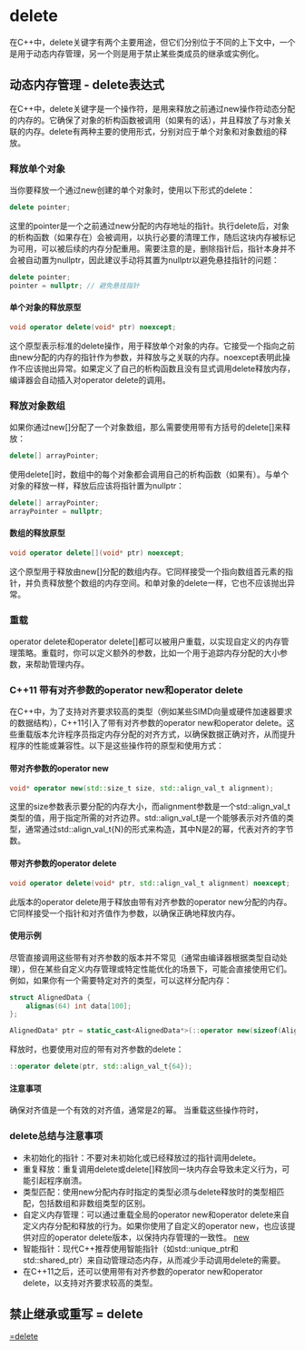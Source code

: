 # delete
在C++中，delete关键字有两个主要用途，但它们分别位于不同的上下文中，一个是用于动态内存管理，另一个则是用于禁止某些类成员的继承或实例化。

## 动态内存管理 - delete表达式
在C++中，delete关键字是一个操作符，是用来释放之前通过new操作符动态分配的内存的。它确保了对象的析构函数被调用（如果有的话），并且释放了与对象关联的内存。delete有两种主要的使用形式，分别对应于单个对象和对象数组的释放。

### 释放单个对象
当你要释放一个通过new创建的单个对象时，使用以下形式的delete：
```cpp
delete pointer;
```
这里的pointer是一个之前通过new分配的内存地址的指针。执行delete后，对象的析构函数（如果存在）会被调用，以执行必要的清理工作，随后这块内存被标记为可用，可以被后续的内存分配重用。需要注意的是，删除指针后，指针本身并不会被自动置为nullptr，因此建议手动将其置为nullptr以避免悬挂指针的问题：
```cpp
delete pointer;
pointer = nullptr; // 避免悬挂指针
```

#### 单个对象的释放原型
```cpp
void operator delete(void* ptr) noexcept;
```
这个原型表示标准的delete操作，用于释放单个对象的内存。它接受一个指向之前由new分配的内存的指针作为参数，并释放与之关联的内存。noexcept表明此操作不应该抛出异常。如果定义了自己的析构函数且没有显式调用delete释放内存，编译器会自动插入对operator delete的调用。

### 释放对象数组
如果你通过new[]分配了一个对象数组，那么需要使用带有方括号的delete[]来释放：
```cpp
delete[] arrayPointer;
```
使用delete[]时，数组中的每个对象都会调用自己的析构函数（如果有）。与单个对象的释放一样，释放后应该将指针置为nullptr：
```cpp
delete[] arrayPointer;
arrayPointer = nullptr;
```

#### 数组的释放原型
```cpp
void operator delete[](void* ptr) noexcept;
```
这个原型用于释放由new[]分配的数组内存。它同样接受一个指向数组首元素的指针，并负责释放整个数组的内存空间。和单对象的delete一样，它也不应该抛出异常。

### 重载
operator delete和operator delete[]都可以被用户重载，以实现自定义的内存管理策略。重载时，你可以定义额外的参数，比如一个用于追踪内存分配的大小参数，来帮助管理内存。

### C++11 带有对齐参数的operator new和operator delete
在C++中，为了支持对齐要求较高的类型（例如某些SIMD向量或硬件加速器要求的数据结构），C++11引入了带有对齐参数的operator new和operator delete。这些重载版本允许程序员指定内存分配的对齐方式，以确保数据正确对齐，从而提升程序的性能或兼容性。以下是这些操作符的原型和使用方式：

#### 带对齐参数的operator new
```cpp
void* operator new(std::size_t size, std::align_val_t alignment);
```
这里的size参数表示要分配的内存大小，而alignment参数是一个std::align_val_t类型的值，用于指定所需的对齐边界。std::align_val_t是一个能够表示对齐值的类型，通常通过std::align_val_t{N}的形式来构造，其中N是2的幂，代表对齐的字节数。

#### 带对齐参数的operator delete
```cpp
void operator delete(void* ptr, std::align_val_t alignment) noexcept;
```
此版本的operator delete用于释放由带有对齐参数的operator new分配的内存。它同样接受一个指针和对齐值作为参数，以确保正确地释放内存。

#### 使用示例
尽管直接调用这些带有对齐参数的版本并不常见（通常由编译器根据类型自动处理），但在某些自定义内存管理或特定性能优化的场景下，可能会直接使用它们。例如，如果你有一个需要特定对齐的类型，可以这样分配内存：
```cpp
struct AlignedData {
    alignas(64) int data[100];
};

AlignedData* ptr = static_cast<AlignedData*>(::operator new(sizeof(AlignedData), std::align_val_t{64}));
```
释放时，也要使用对应的带有对齐参数的delete：
```cpp
::operator delete(ptr, std::align_val_t{64});
```

#### 注意事项
确保对齐值是一个有效的对齐值，通常是2的幂。
当重载这些操作符时，


### delete总结与注意事项
- 未初始化的指针：不要对未初始化或已经释放过的指针调用delete。
- 重复释放：重复调用delete或delete[]释放同一块内存会导致未定义行为，可能引起程序崩溃。
- 类型匹配：使用new分配内存时指定的类型必须与delete释放时的类型相匹配，包括数组和非数组类型的区别。
- 自定义内存管理：可以通过重载全局的operator new和operator delete来自定义内存分配和释放的行为。如果你使用了自定义的operator new，也应该提供对应的operator delete版本，以保持内存管理的一致性。
[new](/关键字与限定符/new.md)
- 智能指针：现代C++推荐使用智能指针（如std::unique_ptr和std::shared_ptr）来自动管理动态内存，从而减少手动调用delete的需要。
- 在C++11之后，还可以使用带有对齐参数的operator new和operator delete，以支持对齐要求较高的类型。


## 禁止继承或重写 = delete
[=delete](/关键字与限定符/=delete.md)